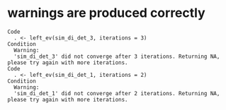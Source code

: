 # warnings are produced correctly

    Code
      . <- left_ev(sim_di_det_3, iterations = 3)
    Condition
      Warning:
      'sim_di_det_3' did not converge after 3 iterations. Returning NA, please try again with more iterations.
    Code
      . <- left_ev(sim_di_det_1, iterations = 2)
    Condition
      Warning:
      'sim_di_det_1' did not converge after 2 iterations. Returning NA, please try again with more iterations.

